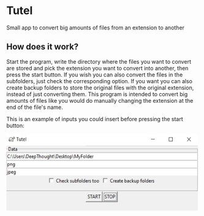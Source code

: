 # Tutel
Small app to convert big amounts of files from an extension to another

## How does it work?
Start the program, write the directory where the files you want to convert are stored and pick the extension you want to convert into another, then press the start button. If you wish you can also convert the files in the subfolders, just check the corresponding option. If you want you can also create backup folders to store the original files with the original extension, instead of just converting them. This program is intended to convert big amounts of files like you would do manually changing the extension at the end of the file's name. <br/>

This is an example of inputs you could insert before pressing the start button:

<img src = "imgs/tutel_preview1.jpeg" width = "500" height = "200">

